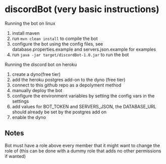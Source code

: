 # discordBot (very basic instructions)
Running the bot on linux
1. install maven
2. run `mvn clean install` to compile the bot
3. configure the bot using the config files, see database.properties.example and servers.json.example for examples
4. run `java -jar target/discordBot-1.0.jar` to run the bot

Running the discord bot on heroku
1. create a dyno(free tier)
2. add the heroku postgres add-on to the dyno (free tier)
3. connect to this github repo as a depolyment method
4. manually deploy the bot
5. configure the environment variables by setting the config vars in the settings
6. add values for BOT_TOKEN and SERVERS_JSON, the DATABASE_URL should already be set by the postgres add on
7. enable the dyno

## Notes
Bot must have a role above every member that it might want to change the role of (this can be done with a dummy role that adds no other permissions if wanted)
